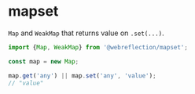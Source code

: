 # mapset

`Map` and `WeakMap` that returns value on `.set(...)`.

```js
import {Map, WeakMap} from '@webreflection/mapset';

const map = new Map;

map.get('any') || map.set('any', 'value');
// "value"
```

